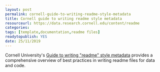 ```yaml
---
layout: post 
permalink: cornell-guide-to-writing-readme-style-metadata
title: Cornell guide to writing readme style metadata
resourceurl: https://data.research.cornell.edu/content/readme
categories: 
tags: [template,documentation,readme files]
readytopublish: YES
date: 25/11/2019
---
```

Cornell University's [Guide to writing "readme" style metadata](https://data.research.cornell.edu/content/readme) provides a comprehensive overview of best practices in writing readme files for data and code.
